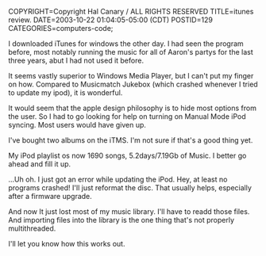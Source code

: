 COPYRIGHT=Copyright Hal Canary / ALL RIGHTS RESERVED
TITLE=itunes review.
DATE=2003-10-22 01:04:05-05:00 (CDT)
POSTID=129
CATEGORIES=computers-code;

I downloaded iTunes for windows the other day. I had seen the program before, most notably running the music for all of Aaron's partys for the last three years, abut I had not used it before.

It seems vastly superior to Windows Media Player, but I can't put my finger on how. Compared to Musicmatch Jukebox (which crashed whenever I tried to update my ipod), it is wonderful.

It would seem that the apple design philosophy is to hide most options from the user. So I had to go looking for help on turning on Manual Mode iPod syncing. Most users would have given up.

I've bought two albums on the iTMS. I'm not sure if that's a good thing yet.

My iPod playlist os now 1690 songs, 5.2days/7.19Gb of Music. I better go ahead and fill it up.

...Uh oh. I just got an error while updating the iPod. Hey, at least no programs crashed! I'll just reformat the disc. That usually helps, especially after a firmware upgrade.

And now It just lost most of my music library. I'll have to readd those files. And importing files into the library is the one thing that's not properly multithreaded.

I'll let you know how this works out.
